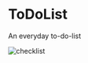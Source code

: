 # ToDoList

An everyday to-do-list 


![checklist](https://user-images.githubusercontent.com/42100871/56332038-5c961e80-6154-11e9-912c-1ded1c7b0f18.jpg)
